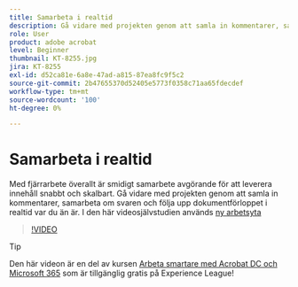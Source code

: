```yaml
---
title: Samarbeta i realtid
description: Gå vidare med projekten genom att samla in kommentarer, samarbeta om svar och följa upp dokumentförloppet i realtid var du än är
role: User
product: adobe acrobat
level: Beginner
thumbnail: KT-8255.jpg
jira: KT-8255
exl-id: d52ca81e-6a8e-47ad-a815-87ea8fc9f5c2
source-git-commit: 2b47655370d52405e5773f0358c71aa65fdecdef
workflow-type: tm+mt
source-wordcount: '100'
ht-degree: 0%

---
```


# Samarbeta i realtid

Med fjärrarbete överallt är smidigt samarbete avgörande för att leverera innehåll snabbt och skalbart. Gå vidare med projekten genom att samla in kommentarer, samarbeta om svaren och följa upp dokumentförloppet i realtid var du än är. I den här videosjälvstudien används [ny arbetsyta](new-workspace.md)

>[!VIDEO](https://video.tv.adobe.com/v/337500?quality=12&learn=on&hidetitle=true)

>[!TIP]
>
>Den här videon är en del av kursen [Arbeta smartare med Acrobat DC och Microsoft 365](https://experienceleague.adobe.com/?recommended=Acrobat-U-1-2021.microsoft365) som är tillgänglig gratis på Experience League!
